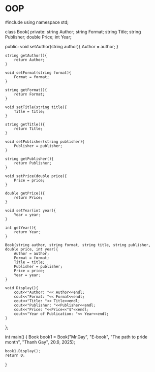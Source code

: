 # OOP
#include <iostream>
using namespace std;

class Book{
private:
    string Author;
    string Format;
    string Title;
    string Publisher;
    double Price;
    int Year;
    
public:
    void setAuthor(string author){
        Author = author;
    }
    
    string getAuthor(){
        return Author;
    }
    
    void setFormat(string format){
        Format = format;
    }
    
    string getFormat(){
        return Format;
    }
    
    void setTitle(string title){
        Title = title;
    }
    
    string getTitle(){
        return Title;
    }
    
    void setPublisher(string publisher){
        Publisher = publisher;
    }
    
    string getPublisher(){
        return Publisher;
    }
    
    void setPrice(double price){
        Price = price;
    }
    
    double getPrice(){
        return Price;
    }
    
    void setYear(int year){
        Year = year;
    }
    
    int getYear(){
        return Year;
    }
    
    Book(string author, string format, string title, string publisher, double price, int year){
        Author = author;
        Format = format;
        Title = title;
        Publisher = publisher;
        Price = price;
        Year = year;
    }
    
    void Display(){
        cout<<"Author: "<< Author<<endl;
        cout<<"Format: "<< Format<<endl;
        cout<<"Title: "<< Title<<endl;
        cout<<"Publisher: "<<Publisher<<endl;
        cout<<"Price: "<<Price<<"$"<<endl;
        cout<<"Year of Publication: "<< Year<<endl;
    }
};


    
int main()
{
    Book book1 = Book("Mr.Gay", "E-book", "The path to pride month", "Thanh Gay", 20.9, 2025);
    
    book1.Display();
    return 0;
}
